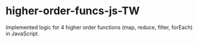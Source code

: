 # higher-order-funcs-js-TW
Implemented logic for 4 higher order functions (map, reduce, filter, forEach) in JavaScript.
